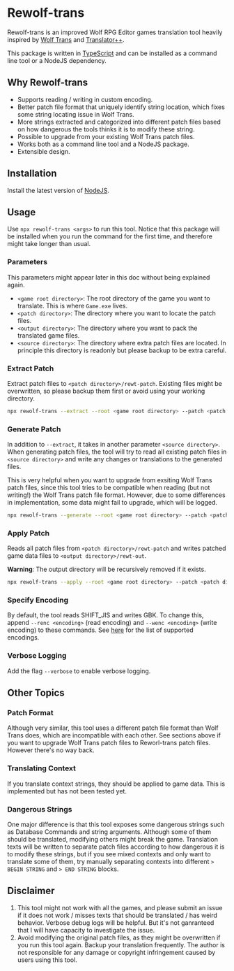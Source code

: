 # Rewolf-trans

Rewolf-trans is an improved Wolf RPG Editor games translation tool heavily inspired by [Wolf Trans](https://github.com/elizagamedev/wolftrans) and [Translator++](https://dreamsavior.net/translator-plusplus/).

This package is written in [TypeScript](https://www.typescriptlang.org/) and can be installed as a command line tool or a NodeJS dependency.

## Why Rewolf-trans
- Supports reading / writing in custom encoding.
- Better patch file format that uniquely identify string location, which fixes some string locating issue in Wolf Trans.
- More strings extracted and categorized into different patch files based on how dangerous the tools thinks it is to modify these string.
- Possible to upgrade from your existing Wolf Trans patch files.
- Works both as a command line tool and a NodeJS package.
- Extensible design.

## Installation

Install the latest version of [NodeJS](https://nodejs.org/).

## Usage

Use `npx rewolf-trans <args>` to run this tool. Notice that this package will be installed when you run the command for the first time, and therefore might take longer than usual.

### Parameters
This parameters might appear later in this doc without being explained again.
- `<game root directory>`: The root directory of the game you want to translate. This is where `Game.exe` lives.
- `<patch directory>`: The directory where you want to locate the patch files.
- `<output directory>`: The directory where you want to pack the translated game files.
- `<source directory>`: The directory where extra patch files are located. In principle this directory is readonly but please backup to be extra careful.

### Extract Patch

Extract patch files to `<patch directory>/rewt-patch`. Existing files might be overwritten, so please backup them first or avoid using your working directory.

```bash
npx rewolf-trans --extract --root <game root directory> --patch <patch directory>
```

### Generate Patch

In addition to `--extract`, it takes in another parameter `<source directory>`. When generating patch files, the tool will try to read all existing patch files in `<source directory>` and write any changes or translations to the generated files.

This is very helpful when you want to upgrade from exsiting Wolf Trans patch files, since this tool tries to be compatible when reading (but not writing!) the Wolf Trans patch file format. However, due to some differences in implementation, some data might fail to upgrade, which will be logged.

```bash
npx rewolf-trans --generate --root <game root directory> --patch <patch directory> --source <source directory>
```

### Apply Patch
Reads all patch files from `<patch directory>/rewt-patch` and writes patched game data files to `<output directory>/rewt-out`.

**Warning**: The output directory will be recursively removed if it exists.

```bash
npx rewolf-trans --apply --root <game root directory> --patch <patch directory> --output <output directory>
```

### Specify Encoding
By default, the tool reads SHIFT_JIS and writes GBK. To change this, append `--renc <encoding>` (read encoding) and `--wenc <encoding>` (write encoding) to these commands.  See [here](https://www.npmjs.com/package/iconv-lite#supported-encodings) for the list of supported encodings.

### Verbose Logging
Add the flag `--verbose` to enable verbose logging.

## Other Topics
### Patch Format
Although very similar, this tool uses a different patch file format than Wolf Trans does, which are incompatible with each other. See sections above if you want to upgrade Wolf Trans patch files to Reworl-trans patch files. However there's no way back.

### Translating Context
If you translate context strings, they should be applied to game data. This is implemented but has not been tested yet.

### Dangerous Strings
One major difference is that this tool exposes some dangerous strings such as Database Commands and string arguments. Although some of them should be translated, modifying others might break the game. Translation texts will be written to separate patch files according to how dangerous it is to modify these strings, but if you see mixed contexts and only want to translate some of them, try manually separating contexts into different `> BEGIN STRING` and `> END STRING` blocks.

## Disclaimer
1. This tool might not work with all the games, and please submit an issue if it does not work / misses texts that should be translated / has weird behavior. Verbose debug logs will be helpful. But it's not ganranteed that I will have capacity to investigate the issue.
2. Avoid modifying the original patch files, as they might be overwritten if you run this tool again. Backup your translation frequently. The author is not responsible for any damage or copyright infringement caused by users using this tool.